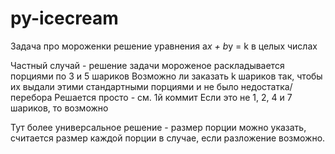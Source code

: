 # py-icecream
Задача про мороженки
решение уравнения a*x + b*y = k в целых числах

Частный случай - решение задачи
мороженое раскладывается порциями по 3 и 5 шариков
Возможно ли заказать k шариков так, чтобы их выдали этими стандартными порциями и не было недостатка/перебора
Решается просто - см. 1й коммит Если это не 1, 2, 4 и 7 шариков, то возможно

Тут более универсальное решение - размер порции можно указать, считается размер каждой порции в случае, если разложение возможно.
